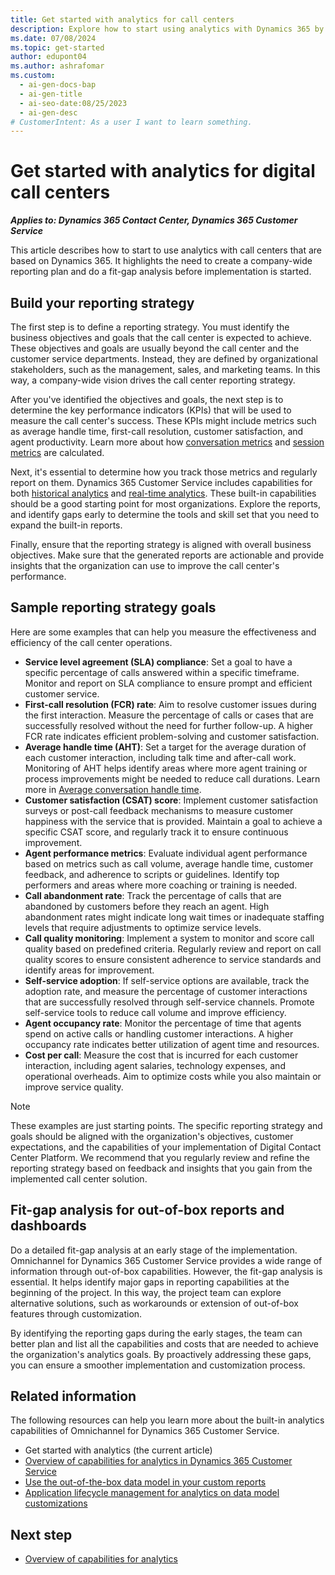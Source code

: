```yaml
---
title: Get started with analytics for call centers
description: Explore how to start using analytics with Dynamics 365 by creating a company-wide reporting plan and doing a fit-gap analysis.
ms.date: 07/08/2024
ms.topic: get-started
author: edupont04
ms.author: ashrafomar
ms.custom:
  - ai-gen-docs-bap
  - ai-gen-title
  - ai-seo-date:08/25/2023
  - ai-gen-desc
# CustomerIntent: As a user I want to learn something.
---
```


# Get started with analytics for digital call centers

***Applies to: Dynamics 365 Contact Center, Dynamics 365 Customer Service***

This article describes how to start to use analytics with call centers that are based on Dynamics 365. It highlights the need to create a company-wide reporting plan and do a fit-gap analysis before implementation is started.

## Build your reporting strategy

The first step is to define a reporting strategy. You must identify the business objectives and goals that the call center is expected to achieve. These objectives and goals are usually beyond the call center and the customer service departments. Instead, they are defined by organizational stakeholders, such as the management, sales, and marketing teams. In this way, a company-wide vision drives the call center reporting strategy.

After you've identified the objectives and goals, the next step is to determine the key performance indicators (KPIs) that will be used to measure the call center's success. These KPIs might include metrics such as average handle time, first-call resolution, customer satisfaction, and agent productivity. Learn more about how [conversation metrics](/dynamics365/customer-service/develop/calculate-conversation-metrics?tabs=historicalpage) and [session metrics](/dynamics365/customer-service/develop/calculate-session-metrics?tabs=historicalpage) are calculated.

Next, it's essential to determine how you track those metrics and regularly report on them. Dynamics 365 Customer Service includes capabilities for both [historical analytics](/dynamics365/customer-service/configure-cs-historical-analytics-csh) and [real-time analytics](/dynamics365/customer-service/enable-realtime-analytics-dashboard-administrator?branch=main). These built-in capabilities should be a good starting point for most organizations. Explore the reports, and identify gaps early to determine the tools and skill set that you need to expand the built-in reports.

Finally, ensure that the reporting strategy is aligned with overall business objectives. Make sure that the generated reports are actionable and provide insights that the organization can use to improve the call center's performance. 

## Sample reporting strategy goals

Here are some examples that can help you measure the effectiveness and efficiency of the call center operations.

- **Service level agreement (SLA) compliance**: Set a goal to have a specific percentage of calls answered within a specific timeframe. Monitor and report on SLA compliance to ensure prompt and efficient customer service.
- **First-call resolution (FCR) rate**: Aim to resolve customer issues during the first interaction. Measure the percentage of calls or cases that are successfully resolved without the need for further follow-up. A higher FCR rate indicates efficient problem-solving and customer satisfaction.
- **Average handle time (AHT)**: Set a target for the average duration of each customer interaction, including talk time and after-call work. Monitoring of AHT helps identify areas where more agent training or process improvements might be needed to reduce call durations. Learn more in [Average conversation handle time](/dynamics365/customer-service/develop/calculate-conversation-metrics?tabs=historicalpage#average-conversation-handle-time).
- **Customer satisfaction (CSAT) score**: Implement customer satisfaction surveys or post-call feedback mechanisms to measure customer happiness with the service that is provided. Maintain a goal to achieve a specific CSAT score, and regularly track it to ensure continuous improvement.
- **Agent performance metrics**: Evaluate individual agent performance based on metrics such as call volume, average handle time, customer feedback, and adherence to scripts or guidelines. Identify top performers and areas where more coaching or training is needed.
- **Call abandonment rate**: Track the percentage of calls that are abandoned by customers before they reach an agent. High abandonment rates might indicate long wait times or inadequate staffing levels that require adjustments to optimize service levels.
- **Call quality monitoring**: Implement a system to monitor and score call quality based on predefined criteria. Regularly review and report on call quality scores to ensure consistent adherence to service standards and identify areas for improvement.
- **Self-service adoption**: If self-service options are available, track the adoption rate, and measure the percentage of customer interactions that are successfully resolved through self-service channels. Promote self-service tools to reduce call volume and improve efficiency.
- **Agent occupancy rate**: Monitor the percentage of time that agents spend on active calls or handling customer interactions. A higher occupancy rate indicates better utilization of agent time and resources.
- **Cost per call**: Measure the cost that is incurred for each customer interaction, including agent salaries, technology expenses, and operational overheads. Aim to optimize costs while you also maintain or improve service quality.

> [!NOTE]
> These examples are just starting points. The specific reporting strategy and goals should be aligned with the organization's objectives, customer expectations, and the capabilities of your implementation of Digital Contact Center Platform. We recommend that you regularly review and refine the reporting strategy based on feedback and insights that you gain from the implemented call center solution.

## Fit-gap analysis for out-of-box reports and dashboards

Do a detailed fit-gap analysis at an early stage of the implementation. Omnichannel for Dynamics 365 Customer Service provides a wide range of information through out-of-box capabilities. However, the fit-gap analysis is essential. It helps identify major gaps in reporting capabilities at the beginning of the project. In this way, the project team can explore alternative solutions, such as workarounds or extension of out-of-box features through customization.

By identifying the reporting gaps during the early stages, the team can better plan and list all the capabilities and costs that are needed to achieve the organization's analytics goals. By proactively addressing these gaps, you can ensure a smoother implementation and customization process.

## Related information

The following resources can help you learn more about the built-in analytics capabilities of Omnichannel for Dynamics 365 Customer Service.

- Get started with analytics (the current article)
- [Overview of capabilities for analytics in Dynamics 365 Customer Service](analytics-capabilities.md)
- [Use the out-of-the-box data model in your custom reports](/dynamics365/customer-service/use-datamodel)
- [Application lifecycle management for analytics on data model customizations](analytics-alm-custom-reports.md)

## Next step

- [Overview of capabilities for analytics](analytics-capabilities.md)

<!--
## Tags

*Industries:* Services (70-89)

*Stakeholders* Customer services, IT, Operations, Project Management, Service operations

*Products:* Dynamics 365 Customer Service, Dynamics 365 Customer Service Insights-->
